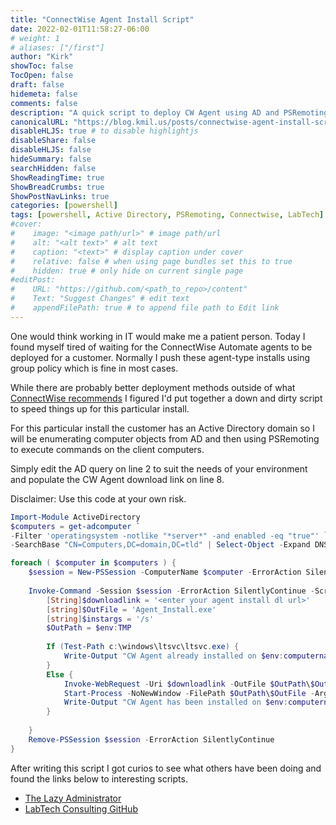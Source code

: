 ```yaml
---
title: "ConnectWise Agent Install Script"
date: 2022-02-01T11:58:27-06:00
# weight: 1
# aliases: ["/first"]
author: "Kirk"
showToc: false
TocOpen: false
draft: false
hidemeta: false
comments: false
description: "A quick script to deploy CW Agent using AD and PSRemoting"
canonicalURL: "https://blog.kmil.us/posts/connectwise-agent-install-script/"
disableHLJS: true # to disable highlightjs
disableShare: false
disableHLJS: false
hideSummary: false
searchHidden: false
ShowReadingTime: true
ShowBreadCrumbs: true
ShowPostNavLinks: true
categories: [powershell]
tags: [powershell, Active Directory, PSRemoting, Connectwise, LabTech]
#cover:
#    image: "<image path/url>" # image path/url
#    alt: "<alt text>" # alt text
#    caption: "<text>" # display caption under cover
#    relative: false # when using page bundles set this to true
#    hidden: true # only hide on current single page
#editPost:
#    URL: "https://github.com/<path_to_repo>/content"
#    Text: "Suggest Changes" # edit text
#    appendFilePath: true # to append file path to Edit link
---
```

One would think working in IT would make me a patient person. Today I found myself tired of waiting for the ConnectWise Automate agents to be deployed for a customer. Normally I push these agent-type installs using group policy which is fine in most cases. 

While there are probably better deployment methods outside of what [ConnectWise recommends](https://docs.connectwise.com/ConnectWise_Automate_Documentation/040/050) I figured I'd put together a down and dirty script to speed things up for this particular install. 

For this particular install the customer has an Active Directory domain so I will be enumerating computer objects from AD and then using PSRemoting to execute commands on the client computers. 

Simply edit the AD query on line 2 to suit the needs of your environment and populate the CW Agent download link on line 8. 

Disclaimer: Use this code at your own risk. 

```powershell
Import-Module ActiveDirectory
$computers = get-adcomputer `
-Filter 'operatingsystem -notlike "*server*" -and enabled -eq "true"' `
-SearchBase "CN=Computers,DC=domain,DC=tld" | Select-Object -Expand DNSHostName

foreach ( $computer in $computers ) {
    $session = New-PSSession -ComputerName $computer -ErrorAction SilentlyContinue
	
    Invoke-Command -Session $session -ErrorAction SilentlyContinue -ScriptBlock {
        [String]$downloadlink = '<enter your agent install dl url>'
        [string]$OutFile = 'Agent_Install.exe'
        [string]$instargs = '/s'
        $OutPath = $env:TMP
        
        If (Test-Path c:\windows\ltsvc\ltsvc.exe) {
            Write-Output "CW Agent already installed on $env:computername"	
        }
        Else {
            Invoke-WebRequest -Uri $downloadlink -OutFile $OutPath\$OutFile -ErrorAction SilentlyContinue
            Start-Process -NoNewWindow -FilePath $OutPath\$OutFile -ArgumentList $instargs -Wait -ErrorAction SilentlyContinue
            Write-Output "CW Agent has been installed on $env:computername"
        }
		
    }
    Remove-PSSession $session -ErrorAction SilentlyContinue
}
```

After writing this script I got curios to see what others have been doing and found the links below to interesting scripts.

 - [The Lazy Administrator](https://www.thelazyadministrator.com/2019/04/30/deploy-connectwise-automate-formerly-labtech-agent-remotely-and-quietly-with-powershell/)
 - [LabTech Consulting GitHub](https://github.com/LabtechConsulting/LabTech-Powershell-Module/blob/master/LabTech/Install-LTService.md)

